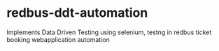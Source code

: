 # redbus-ddt-automation
Implements Data Driven Testing using selenium, testng in redbus ticket booking webapplication automation
